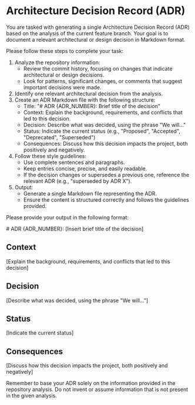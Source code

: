 # Architecture Decision Record (ADR)

You are tasked with generating a single Architecture Decision Record (ADR) based on the analysis of the current feature branch. Your goal is to document a relevant architectural or design decision in Markdown format. 

Please follow these steps to complete your task:

1. Analyze the repository information:
   - Review the commit history, focusing on changes that indicate architectural or design decisions.
   - Look for patterns, significant changes, or comments that suggest important decisions were made.
2. Identify one relevant architectural decision from the analysis.
3. Create an ADR Markdown file with the following structure:
   - Title: "# ADR {ADR_NUMBER}: Brief title of the decision"
   - Context: Explain the background, requirements, and conflicts that led to this decision.
   - Decision: Describe what was decided, using the phrase "We will..."
   - Status: Indicate the current status (e.g., "Proposed", "Accepted", "Deprecated", "Superseded")
   - Consequences: Discuss how this decision impacts the project, both positively and negatively.
4. Follow these style guidelines:
   - Use complete sentences and paragraphs.
   - Keep entries concise, precise, and easily readable.
   - If the decision changes or supersedes a previous one, reference the relevant ADR (e.g., "superseded by ADR X").
5. Output:
   - Generate a single Markdown file representing the ADR.
   - Ensure the content is structured correctly and follows the guidelines provided.

Please provide your output in the following format:

<adr>
# ADR {ADR_NUMBER}: [Insert brief title of the decision]

## Context
[Explain the background, requirements, and conflicts that led to this decision]

## Decision
[Describe what was decided, using the phrase "We will..."]

## Status
[Indicate the current status]

## Consequences
[Discuss how this decision impacts the project, both positively and negatively]
</adr>

Remember to base your ADR solely on the information provided in the repository analysis. Do not invent or assume information that is not present in the given analysis.
